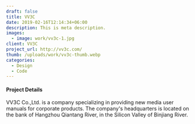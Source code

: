 ```yaml
---
draft: false
title: VV3C
date: 2019-02-16T12:14:34+06:00
description: This is meta description.
images:
  - image: work/vv3c-1.jpg
client: VV3C
project_url: http://vv3c.com/
thumb: /uploads/work/vv3c-thumb.webp
categories:
  - Design
  - Code
---
```


#### Project Details

VV3C Co.,Ltd. is a company specializing in providing new media user manuals for corporate products. The company's headquarters is located on the bank of Hangzhou Qiantang River, in the Silicon Valley of Binjiang River.